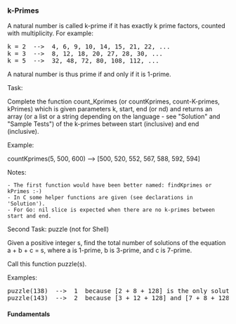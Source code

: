 ### k-Primes

<p> A natural number is called k-prime if it has exactly k prime factors, counted with multiplicity. For example:
<pre>
k = 2  -->  4, 6, 9, 10, 14, 15, 21, 22, ...
k = 3  -->  8, 12, 18, 20, 27, 28, 30, ...
k = 5  -->  32, 48, 72, 80, 108, 112, ...
</pre>

<p> A natural number is thus prime if and only if it is 1-prime.

<p> Task:

<p> Complete the function count_Kprimes (or countKprimes, count-K-primes, kPrimes) which is given parameters k, start, end (or nd) and returns an array (or a list or a string depending on the language - see "Solution" and "Sample Tests") of the k-primes between start (inclusive) and end (inclusive).
<p> Example:

<p> countKprimes(5, 500, 600) --> [500, 520, 552, 567, 588, 592, 594]

<p> Notes:

    - The first function would have been better named: findKprimes or kPrimes :-)
    - In C some helper functions are given (see declarations in 'Solution').
    - For Go: nil slice is expected when there are no k-primes between start and end.

<p> Second Task: puzzle (not for Shell)

<p> Given a positive integer s, find the total number of solutions of the equation a + b + c = s, where a is 1-prime, b is 3-prime, and c is 7-prime.

<p> Call this function puzzle(s).

<p> Examples:

<pre>
puzzle(138)  -->  1  because [2 + 8 + 128] is the only solution
puzzle(143)  -->  2  because [3 + 12 + 128] and [7 + 8 + 128] are the solutions
</pre>

#### Fundamentals
